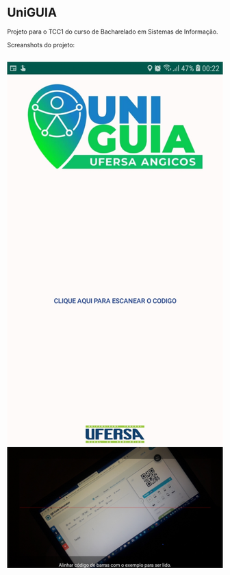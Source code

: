 # UniGUIA
Projeto para o TCC1 do curso de Bacharelado em Sistemas de Informação.
<br/>
<p>Screanshots do projeto:</p>
<br/>
<img src="screanshots/telainicial.jpg">
<br>
<img src="screanshots/leituraqr.jpg">
